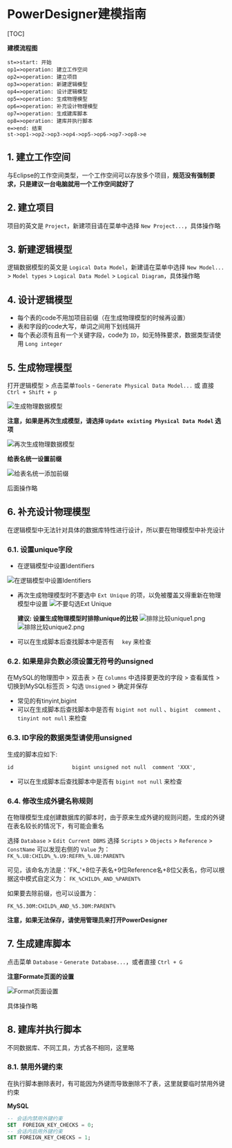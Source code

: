 # PowerDesigner建模指南

[TOC]

**建模流程图**

```flow
st=>start: 开始
op1=>operation: 建立工作空间
op2=>operation: 建立项目
op3=>operation: 新建逻辑模型
op4=>operation: 设计逻辑模型
op5=>operation: 生成物理模型
op6=>operation: 补充设计物理模型
op7=>operation: 生成建库脚本
op8=>operation: 建库并执行脚本
e=>end: 结束
st->op1->op2->op3->op4->op5->op6->op7->op8->e
```

## 1. 建立工作空间

与Eclipse的工作空间类型，一个工作空间可以存放多个项目，**规范没有强制要求，只是建议一台电脑就用一个工作空间就好了**

## 2. 建立项目

项目的英文是 `Project`，新建项目请在菜单中选择 `New Project...`，具体操作略

## 3. 新建逻辑模型

逻辑数据模型的英文是 `Logical Data Model`，新建请在菜单中选择 `New Model...` > `Model types` > `Logical Data Model` > `Logical Diagram`，具体操作略

## 4. 设计逻辑模型

- 每个表的code不用加项目前缀（在生成物理模型的时候再设置）
- 表和字段的code大写，单词之间用下划线隔开
- 每个表必须有且有一个关键字段，code为 `ID`，如无特殊要求，数据类型请使用 `Long integer`

## 5. 生成物理模型

打开逻辑模型 > 点击菜单`Tools` - `Generate Physical Data Model...` 或 直接`Ctrl + Shift + p`

![生成物理数据模型](生成物理数据模型.png)

**注意，如果是再次生成模型，请选择 `Update existing Physical Data Model` 选项**

![再次生成物理数据模型](再次生成物理数据模型.png)

**给表名统一设置前缀**

![给表名统一添加前缀](给表名统一添加前缀.png)

后面操作略

## 6. 补充设计物理模型

在逻辑模型中无法针对具体的数据库特性进行设计，所以要在物理模型中补充设计

### 6.1. 设置unique字段

- 在逻辑模型中设置Identifiers

![在逻辑模型中设置Identifiers](在逻辑模型中设置Identifiers.png)

- 再次生成物理模型时不要选中 `Ext Unique` 的项，以免被覆盖又得重新在物理模型中设置
  ![不要勾选Ext Unique](不要勾选ExtUnique.png)

  **建议: 设置生成物理模型时排除unique的比较**
  ![排除比较unique1.png](排除比较unique1.png)
  ![排除比较unique2.png](排除比较unique2.png)

- 可以在生成脚本后查找脚本中是否有 `   key ` 来检查

### 6.2. 如果是非负数必须设置无符号的unsigned

在MySQL的物理图中 > 双击表 > 在 `Columns` 中选择要更改的字段 > 查看属性 > 切换到MySQL标签页 > 勾选 `Unsigned` > 确定并保存

- 常见的有tinyint,bigint
- 可以在生成脚本后查找脚本中是否有 `bigint not null` 、`bigint  comment` 、 `tinyint not null` 来检查

### 6.3. ID字段的数据类型请使用unsigned

生成的脚本应如下:

```txt
id                   bigint unsigned not null  comment 'XXX',
```

- 可以在生成脚本后查找脚本中是否有 `bigint not null` 来检查

### 6.4. 修改生成外键名称规则

在物理模型生成创建数据库的脚本时，由于原来生成外键的规则问题，生成的外键在表名较长的情况下，有可能会重名

选择 `Database` > `Edit Current DBMS`
选择 `Scripts` > `Objects` > `Reference` > `ConstName`
可以发现右侧的 `Value` 为：
`FK_%.U8:CHILD%_%.U9:REFR%_%.U8:PARENT%`

可见，该命名方法是：'FK_'+8位子表名+9位Reference名+8位父表名，你可以根据这中模式自定义为：
`FK_%CHILD%_AND_%PARENT%`

如果要去除前缀，也可以设置为：

`FK_%5.30M:CHILD%_AND_%5.30M:PARENT%`

**注意，如果无法保存，请使用管理员来打开PowerDesigner**

## 7. 生成建库脚本

点击菜单 `Database` - `Generate Database...`，或者直接 `Ctrl + G`

**注意Formate页面的设置**

![Format页面设置](Format页面设置.png)

具体操作略

## 8. 建库并执行脚本

不同数据库、不同工具，方式各不相同，这里略

### 8.1. 禁用外键约束

在执行脚本删除表时，有可能因为外键而导致删除不了表，这里就要临时禁用外键约束

**MySQL**

```sql
-- 会话内禁用外键约束
SET  FOREIGN_KEY_CHECKS = 0;
-- 会话内启用外键约束
SET FOREIGN_KEY_CHECKS = 1;
```
